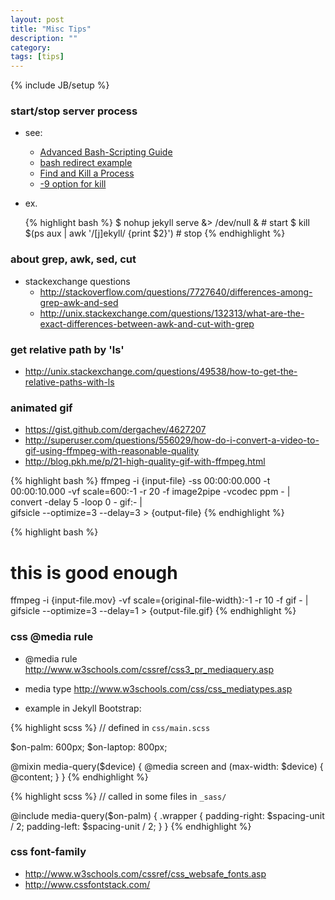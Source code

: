 ```yaml
---
layout: post
title: "Misc Tips"
description: ""
category: 
tags: [tips]
---
```

{% include JB/setup %}

### start/stop server process

- see:
  - [Advanced Bash-Scripting Guide](http://www.tldp.org/LDP/abs/html/io-redirection.html)
  - [bash redirect example](http://tldp.org/HOWTO/Bash-Prog-Intro-HOWTO-3.html)
  - [Find and Kill a Process](http://stackoverflow.com/questions/3510673/find-and-kill-a-process-in-one-line-using-bash-and-regex)
  - [-9 option for kill](http://askubuntu.com/questions/184071/what-is-the-purpose-of-the-9-option-in-the-kill-command)
  
- ex.

	{% highlight bash %}
$ nohup jekyll serve &> /dev/null &             # start
$ kill $(ps aux | awk '/[j]ekyll/ {print $2}')  # stop
	{% endhighlight %}


### about grep, awk, sed, cut

- stackexchange questions
  - <http://stackoverflow.com/questions/7727640/differences-among-grep-awk-and-sed>
  - <http://unix.stackexchange.com/questions/132313/what-are-the-exact-differences-between-awk-and-cut-with-grep>


### get relative path by 'ls'
- <http://unix.stackexchange.com/questions/49538/how-to-get-the-relative-paths-with-ls>


### animated gif

- <https://gist.github.com/dergachev/4627207>
- <http://superuser.com/questions/556029/how-do-i-convert-a-video-to-gif-using-ffmpeg-with-reasonable-quality>
- <http://blog.pkh.me/p/21-high-quality-gif-with-ffmpeg.html>

{% highlight bash %}
ffmpeg -i {input-file} -ss 00:00:00.000 -t 00:00:10.000 -vf scale=600:-1 -r 20 -f image2pipe -vcodec ppm - | \
convert -delay 5 -loop 0 - gif:- | \
gifsicle --optimize=3 --delay=3 > {output-file}
{% endhighlight %}

{% highlight bash %}
# this is good enough
ffmpeg -i {input-file.mov} -vf scale={original-file-width}:-1 -r 10 -f gif - | gifsicle --optimize=3 --delay=1 > {output-file.gif}
{% endhighlight %}


### css @media rule

- @media rule <http://www.w3schools.com/cssref/css3_pr_mediaquery.asp>
- media type <http://www.w3schools.com/css/css_mediatypes.asp>

- example in Jekyll Bootstrap:

{% highlight scss %}
// defined in `css/main.scss`

$on-palm:          600px;
$on-laptop:        800px;

@mixin media-query($device) {
    @media screen and (max-width: $device) {
        @content;
    }
}
{% endhighlight %}

{% highlight scss %}
// called in some files in `_sass/`

@include media-query($on-palm) {
    .wrapper {
        padding-right: $spacing-unit / 2;
        padding-left: $spacing-unit / 2;
    }
}
{% endhighlight %}

### css font-family

- <http://www.w3schools.com/cssref/css_websafe_fonts.asp>
- <http://www.cssfontstack.com/>
